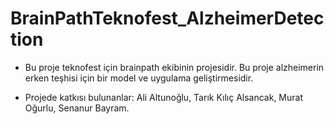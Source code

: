 # BrainPathTeknofest_AlzheimerDetection

- Bu proje teknofest için brainpath ekibinin projesidir. Bu proje alzheimerin erken teşhisi için bir model ve uygulama geliştirmesidir.

- Projede katkısı bulunanlar: Ali Altunoğlu, Tarık Kılıç Alsancak, Murat Oğurlu, Senanur Bayram. 